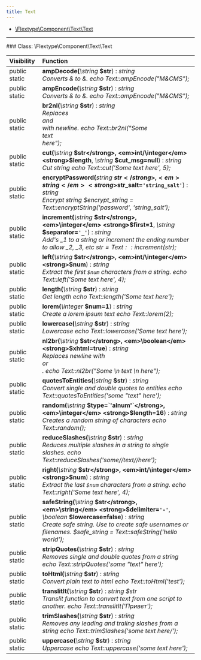```yaml
---
title: Text
---
```


- [\Flextype\Component\Text\Text](#class-flextypecomponenttexttext)

<hr /><a id="class-flextypecomponenttexttext"></a>
### Class: \Flextype\Component\Text\Text

| Visibility | Function |
|:-----------|:---------|
| public static | <strong>ampDecode(</strong><em>\string</em> <strong>$str</strong>)</strong> : <em>string</em><br /><em>Converts &amp; to &. echo Text::ampEncode("M&amp;CMS");</em> |
| public static | <strong>ampEncode(</strong><em>\string</em> <strong>$str</strong>)</strong> : <em>string</em><br /><em>Converts & to &amp;. echo Text::ampEncode("M&CMS");</em> |
| public static | <strong>br2nl(</strong><em>\string</em> <strong>$str</strong>)</strong> : <em>string</em><br /><em>Replaces <br> and <br /> with newline. echo Text::br2nl("Some <br /> text <br /> here");</em> |
| public static | <strong>cut(</strong><em>\string</em> <strong>$str</strong>, <em>int/\integer</em> <strong>$length</strong>, <em>\string</em> <strong>$cut_msg=null</strong>)</strong> : <em>string</em><br /><em>Cut string echo Text::cut('Some text here', 5);</em> |
| public static | <strong>encryptPassword(</strong><em>string</em> <strong>$str</strong>, <em>string</em> <strong>$str_salt=`'string_salt'`</strong>)</strong> : <em>string</em><br /><em>Encrypt string $encrypt_string = Text::encryptString('password', 'string_salt');</em> |
| public static | <strong>increment(</strong><em>\string</em> <strong>$str</strong>, <em>\integer</em> <strong>$first=1</strong>, <em>\string</em> <strong>$separator=`'_'`</strong>)</strong> : <em>string</em><br /><em>Add's _1 to a string or increment the ending number to allow _2, _3, etc $str = Text::increment($str);</em> |
| public static | <strong>left(</strong><em>\string</em> <strong>$str</strong>, <em>int/\integer</em> <strong>$num</strong>)</strong> : <em>string</em><br /><em>Extract the first `$num` characters from a string. echo Text::left('Some text here', 4);</em> |
| public static | <strong>length(</strong><em>\string</em> <strong>$str</strong>)</strong> : <em>string</em><br /><em>Get length echo Text::length('Some text here');</em> |
| public static | <strong>lorem(</strong><em>\integer</em> <strong>$num=1</strong>)</strong> : <em>string</em><br /><em>Create a lorem ipsum text echo Text::lorem(2);</em> |
| public static | <strong>lowercase(</strong><em>\string</em> <strong>$str</strong>)</strong> : <em>string</em><br /><em>Lowercase echo Text::lowercase('Some text here');</em> |
| public static | <strong>nl2br(</strong><em>\string</em> <strong>$str</strong>, <em>\boolean</em> <strong>$xhtml=true</strong>)</strong> : <em>string</em><br /><em>Replaces newline with <br> or <br />. echo Text::nl2br("Some \n text \n here");</em> |
| public static | <strong>quotesToEntities(</strong><em>\string</em> <strong>$str</strong>)</strong> : <em>string</em><br /><em>Convert single and double quotes to entities echo Text::quotesToEntities('some "text" here');</em> |
| public static | <strong>random(</strong><em>\string</em> <strong>$type=`'alnum'`</strong>, <em>\integer</em> <strong>$length=16</strong>)</strong> : <em>string</em><br /><em>Creates a random string of characters echo Text::random();</em> |
| public static | <strong>reduceSlashes(</strong><em>\string</em> <strong>$str</strong>)</strong> : <em>string</em><br /><em>Reduces multiple slashes in a string to single slashes. echo Text::reduceSlashes('some//text//here');</em> |
| public static | <strong>right(</strong><em>\string</em> <strong>$str</strong>, <em>int/\integer</em> <strong>$num</strong>)</strong> : <em>string</em><br /><em>Extract the last `$num` characters from a string. echo Text::right('Some text here', 4);</em> |
| public static | <strong>safeString(</strong><em>\string</em> <strong>$str</strong>, <em>\string</em> <strong>$delimiter=`'-'`</strong>, <em>\boolean</em> <strong>$lowercase=false</strong>)</strong> : <em>string</em><br /><em>Create safe string. Use to create safe usernames or filenames. $safe_string = Text::safeString('hello world');</em> |
| public static | <strong>stripQuotes(</strong><em>\string</em> <strong>$str</strong>)</strong> : <em>string</em><br /><em>Removes single and double quotes from a string echo Text::stripQuotes('some "text" here');</em> |
| public static | <strong>toHtml(</strong><em>\string</em> <strong>$str</strong>)</strong> : <em>string</em><br /><em>Convert plain text to html echo Text::toHtml('test');</em> |
| public static | <strong>translitIt(</strong><em>\string</em> <strong>$str</strong>)</strong> : <em>string $str</em><br /><em>Translit function to convert text from one script to another. echo Text::translitIt('Привет');</em> |
| public static | <strong>trimSlashes(</strong><em>\string</em> <strong>$str</strong>)</strong> : <em>string</em><br /><em>Removes any leading and traling slashes from a string echo Text::trimSlashes('some text here/');</em> |
| public static | <strong>uppercase(</strong><em>\string</em> <strong>$str</strong>)</strong> : <em>string</em><br /><em>Uppercase echo Text::uppercase('some text here');</em> |
